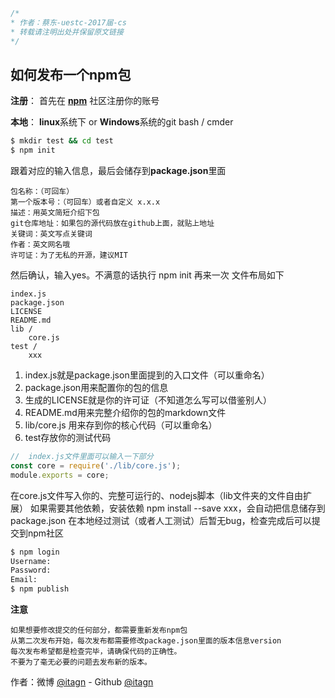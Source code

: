 ﻿```javascript
/*
* 作者：蔡东-uestc-2017届-cs
* 转载请注明出处并保留原文链接
*/
```
## 如何发布一个npm包
**注册**：
首先在 **[npm](https://www.npmjs.com/)** 社区注册你的账号

**本地**：
**linux**系统下 or **Windows**系统的git bash / cmder
```cmd
$ mkdir test && cd test
$ npm init
```
跟着对应的输入信息，最后会储存到**package.json**里面

    包名称：（可回车）
    第一个版本号：（可回车）或者自定义 x.x.x
    描述：用英文简短介绍下包
    git仓库地址：如果包的源代码放在github上面，就贴上地址
    关键词：英文写点关键词
    作者：英文网名哦
    许可证：为了无私的开源，建议MIT
    
然后确认，输入yes。不满意的话执行 npm init 再来一次
文件布局如下

    index.js
    package.json
    LICENSE
    README.md
    lib /
        core.js
    test / 
        xxx

1. index.js就是package.json里面提到的入口文件（可以重命名）
2. package.json用来配置你的包的信息
3. 生成的LICENSE就是你的许可证（不知道怎么写可以借鉴别人）
4. README.md用来完整介绍你的包的markdown文件
5. lib/core.js 用来存到你的核心代码（可以重命名）
6. test存放你的测试代码
```javascript
//  index.js文件里面可以输入一下部分
const core = require('./lib/core.js');
module.exports = core;
```
在core.js文件写入你的、完整可运行的、nodejs脚本（lib文件夹的文件自由扩展）
如果需要其他依赖，安装依赖 npm install --save xxx，会自动把信息储存到package.json
在本地经过测试（或者人工测试）后暂无bug，检查完成后可以提交到npm社区
```cmd
$ npm login
Username:
Password: 
Email: 
$ npm publish
```
**注意**

    如果想要修改提交的任何部分，都需要重新发布npm包
    从第二次发布开始，每次发布都需要修改package.json里面的版本信息version
    每次发布希望都是检查完毕，请确保代码的正确性。
    不要为了毫无必要的问题去发布新的版本。
    
作者：微博 [@itagn][1] - Github [@itagn][2]

[1]: https://weibo.com/p/1005053782707172
[2]: https://github.com/itagn
